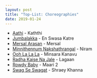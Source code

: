 ```yaml
---
layout: post
title: "Top-List: Choreographies"
date: 2019-01-24
---
```


* [Aathi](https://www.youtube.com/watch?v=YQ6ShcAU_dQ) - Kaththi 
* [Jumbalakka](https://youtu.be/WUXCtvuwAnU) - En Swasa Katre 
* [Mersal Arasan](https://youtu.be/Wxqu1eVJ4Vs) - Mersal
* [Minnithennum Nakshathrangal](https://www.youtube.com/watch?v=1uKusEGyhv8) - Niram
* [Ooh La La La](https://youtu.be/US-gPZzQDns) - Minsara Kanavu
* [Radha Kaise Na Jale](https://youtu.be/qNnvL0ztJhA) - Lagaan
* [Rowdy Baby](https://youtu.be/x6Q7c9RyMzk) - Maari 2
* [Swag Se Swagat](https://www.youtube.com/watch?v=5LniCs8z184) - Shraey Khanna 

